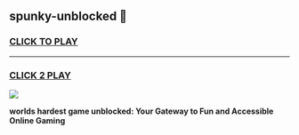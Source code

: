 
## spunky-unblocked 👋
<h3>
<a href="https://premium.freeplayer.one?title=spunky-unblocked&ref=14F">CLICK TO PLAY</a></h3>
<hr>

<h3>
<a href="https://premium.freeplayer.one?title=spunky-unblocked&ref=14F">CLICK 2 PLAY</a>
  
</h3>

<a href="https://premium.freeplayer.one?title=spunky-unblocked&ref=12F/"><img src="https://clearcache.store/games.png"></a>


**worlds hardest game unblocked: Your Gateway to Fun and Accessible Online Gaming**
